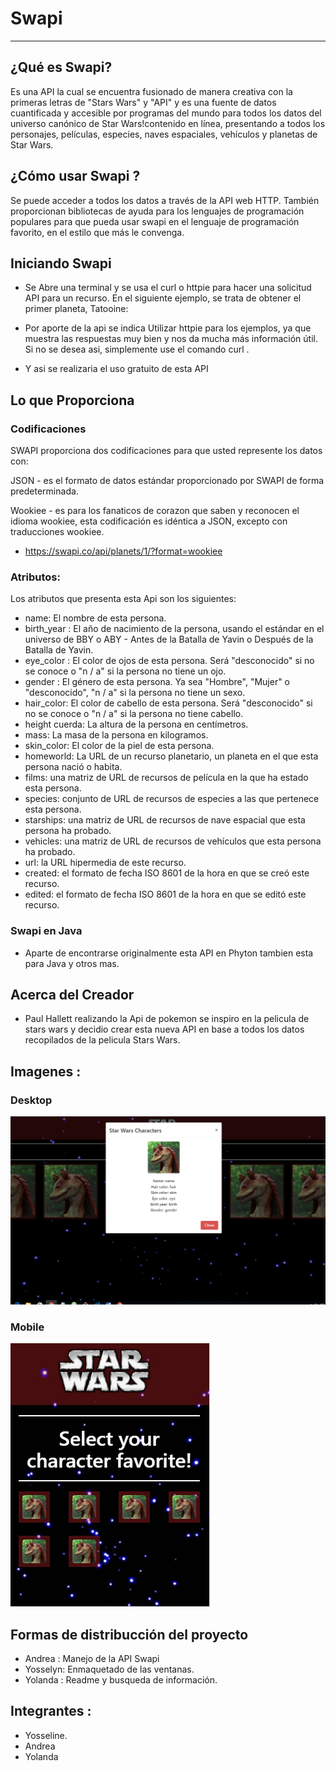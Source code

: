 # Swapi
---

## ¿Qué es Swapi?
Es una API la cual se encuentra fusionado de manera creativa con la primeras letras de "Stars Wars" y "API" y es una fuente de datos cuantificada y accesible por programas del mundo para todos los datos del universo canónico de Star Wars!contenido en línea, presentando a todos los personajes, películas, especies, naves espaciales, vehículos y planetas de Star Wars.

## ¿Cómo usar Swapi ?
Se puede acceder a todos los datos a través de la API web HTTP.
También proporcionan bibliotecas de ayuda para los lenguajes de programación populares para que pueda usar swapi en el lenguaje de programación favorito, en el estilo que más le convenga.

## Iniciando Swapi

* Se Abre una terminal y se usa el curl o httpie para hacer una solicitud API para un recurso. En el siguiente ejemplo, se trata de obtener el primer planeta, Tatooine:

* Por aporte de la api se indica Utilizar httpie para los ejemplos, ya que muestra las respuestas muy bien y nos da mucha más información útil. Si no se desea asi, simplemente use el comando curl .

* Y asi se realizaria el uso gratuito de esta API

## Lo que Proporciona
### Codificaciones
SWAPI proporciona dos codificaciones para que usted represente los datos con:

JSON - es el formato de datos estándar proporcionado por SWAPI de forma predeterminada.

Wookiee - es para los fanaticos de corazon que saben y reconocen el idioma wookiee, esta codificación es idéntica a JSON, excepto con traducciones wookiee.

* https://swapi.co/api/planets/1/?format=wookiee

### Atributos:
Los atributos que presenta esta Api son los siguientes:
* name: El nombre de esta persona.
* birth_year : El año de nacimiento de la persona, usando el estándar en el universo de BBY o ABY - Antes de la Batalla de Yavin o Después de la Batalla de Yavin.
* eye_color : El color de ojos de esta persona. Será "desconocido" si no se conoce o "n / a" si la persona no tiene un ojo.
* gender : El género de esta persona. Ya sea "Hombre", "Mujer" o "desconocido", "n / a" si la persona no tiene un sexo.
* hair_color:  El color de cabello de esta persona. Será "desconocido" si no se conoce o "n / a" si la persona no tiene cabello.
* height cuerda: La altura de la persona en centímetros.
* mass: La masa de la persona en kilogramos.
* skin_color: El color de la piel de esta persona.
* homeworld: La URL de un recurso planetario, un planeta en el que esta persona nació o habita.
* films: una matriz de URL de recursos de película en la que ha estado esta persona.
* species: conjunto de URL de recursos de especies a las que pertenece esta persona.
* starships: una matriz de URL de recursos de nave espacial que esta persona ha probado.
* vehicles: una matriz de URL de recursos de vehículos que esta persona ha probado.
* url: la URL hipermedia de este recurso.
* created: el formato de fecha ISO 8601 de la hora en que se creó este recurso.
* edited: el formato de fecha ISO 8601 de la hora en que se editó este recurso.

### Swapi en Java
* Aparte de encontrarse originalmente esta API en Phyton tambien esta para Java y otros mas.

## Acerca del Creador
*  Paul Hallett realizando la Api de pokemon se inspiro en la pelicula de stars wars y decidio crear esta nueva API en base a todos los datos recopilados de la pelicula Stars Wars.

## Imagenes :

### Desktop
![Con titulo](public/assets/images/desktop.PNG)
### Mobile

![Con titulo](public/assets/images/mobile.PNG)

## Formas de distribucción del proyecto
* Andrea : Manejo de la API Swapi
* Yosselyn: Enmaquetado de las ventanas.
* Yolanda : Readme y busqueda de información.

## Integrantes :
+ Yosseline.
+ Andrea
+ Yolanda
